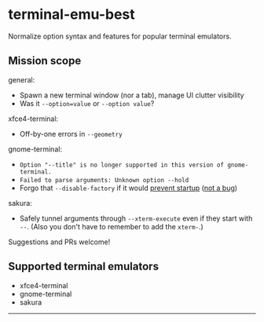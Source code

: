 ﻿
terminal-emu-best
=================
Normalize option syntax and features for popular terminal emulators.


Mission scope
-------------

general:
  * Spawn a new terminal window (nor a tab), manage UI clutter visibility
  * Was it `--option=value` or `--option value`?

xfce4-terminal:
  * Off-by-one errors in `--geometry`

gnome-terminal:
  * `Option "--title" is no longer supported in this version of gnome-terminal.`
  * `Failed to parse arguments: Unknown option --hold`
  * Forgo that `--disable-factory` if it would
    [prevent startup](https://bugzilla.gnome.org/show_bug.cgi?id=707899)
    ([not a bug][gnome-commits-list-05584])

sakura:
  * Safely tunnel arguments through `--xterm-execute` even if they start
    with `--`. (Also you don't have to remember to add the `xterm-`.)

Suggestions and PRs welcome!


Supported terminal emulators
----------------------------
  * xfce4-terminal
  * gnome-terminal
  * sakura




-----
  [gnome-commits-list-05584]: https://mail.gnome.org/archives/commits-list/2013-September/msg05584.html
